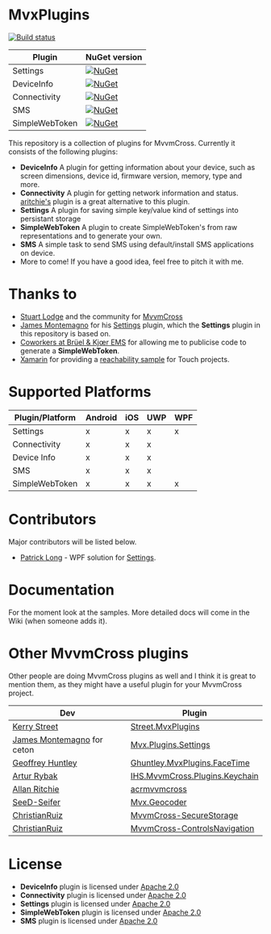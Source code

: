 ﻿MvxPlugins
==========

[![Build status](https://ci.appveyor.com/api/projects/status/p22bm2v0m41lgqni?svg=true)](https://ci.appveyor.com/project/Cheesebaron/cheesebaron-mvxplugins)

| Plugin          | NuGet version                                                                                                                                                              |
| --------------- | -------------------------------------------------------------------------------------------------------------------------------------------------------------------------- |
| Settings        | [![NuGet](https://img.shields.io/nuget/v/Cheesebaron.MvxPlugins.Settings.svg?maxAge=2592000)](https://www.nuget.org/packages/Cheesebaron.MvxPlugins.Settings/)             |
| DeviceInfo      | [![NuGet](https://img.shields.io/nuget/v/Cheesebaron.MvxPlugins.DeviceInfo.svg?maxAge=2592000)](https://www.nuget.org/packages/Cheesebaron.MvxPlugins.DeviceInfo/)         |
| Connectivity    | [![NuGet](https://img.shields.io/nuget/v/Cheesebaron.MvxPlugins.Connectivity.svg?maxAge=2592000)](https://www.nuget.org/packages/Cheesebaron.MvxPlugins.Connectivity/)     |
| SMS             | [![NuGet](https://img.shields.io/nuget/v/Cheesebaron.MvxPlugins.SMS.svg?maxAge=2592000)](https://www.nuget.org/packages/Cheesebaron.MvxPlugins.SMS/)                       |
| SimpleWebToken  | [![NuGet](https://img.shields.io/nuget/v/Cheesebaron.MvxPlugins.SimpleWebToken.svg?maxAge=2592000)](https://www.nuget.org/packages/Cheesebaron.MvxPlugins.SimpleWebToken/) |

This repository is a collection of plugins for MvvmCross. Currently it consists of the following plugins:

- **DeviceInfo** A plugin for getting information about your device, such as screen dimensions, device id, firmware version, memory, type and more.
- **Connectivity** A plugin for getting network information and status. [aritchie's](https://github.com/aritchie/acrmvvmcross/tree/master/Acr.MvvmCross.Plugins.Network) plugin is a great alternative to this plugin.
- **Settings** A plugin for saving simple key/value kind of settings into persistant storage
- **SimpleWebToken** A plugin to create SimpleWebToken's from raw representations and to generate your own.
- **SMS** A simple task to send SMS using default/install SMS applications on device.
- More to come! If you have a good idea, feel free to pitch it with me.

Thanks to
=========

- [Stuart Lodge][slodge] and the community for [MvvmCross][mvx]
- [James Montemagno][james] for his [Settings][ceton] plugin, which the **Settings** plugin in this repository is based on.
- [Coworkers at Brüel & Kjœr EMS](http://bksv.com) for allowing me to publicise code to generate a **SimpleWebToken**.
- [Xamarin][xam] for providing a [reachability sample][reach] for Touch projects.

Supported Platforms
===================

| Plugin/Platform | Android | iOS | UWP |  WPF |
|-----------------|---------|-----|-----|------|
| Settings        |   x     |  x  |  x  |   x  |
| Connectivity    |   x     |  x  |  x  |      |
| Device Info     |   x     |  x  |  x  |      |
| SMS             |   x     |  x  |  x  |      |
| SimpleWebToken  |   x     |  x  |  x  |   x  |

Contributors 
============
Major contributors will be listed below.

- [Patrick Long][munkii] - WPF solution for [Settings][settings].

Documentation
=============

For the moment look at the samples. More detailed docs will come in the Wiki (when someone adds it).

Other MvvmCross plugins
=======================

Other people are doing MvvmCross plugins as well and I think it is great to mention them, as they might have a useful plugin for your MvvmCross project.

| Dev                                 | Plugin                                      |
| ----------------------------------- | ------------------------------------------- |
| [Kerry Street][kstreet]             | [Street.MvxPlugins][streetmvx]              |
| [James Montemagno][james] for ceton | [Mvx.Plugins.Settings][ceton]               |
| [Geoffrey Huntley][ghuntley]        | [Ghuntley.MvxPlugins.FaceTime][facetime]    |
| [Artur Rybak][wedkarz]              | [IHS.MvvmCross.Plugins.Keychain][keychain]  |
| [Allan Ritchie][aritchie]           | [acrmvvmcross][acrmvvmcross]                |
| [SeeD-Seifer][SeeD-Seifer]          | [Mvx.Geocoder][geocoder]                    |
| [ChristianRuiz][ChristianRuiz]      | [MvvmCross-SecureStorage][secure-storage]   |
| [ChristianRuiz][ChristianRuiz]      | [MvvmCross-ControlsNavigation][controlsnav]   |


License
=======

- **DeviceInfo** plugin is licensed under [Apache 2.0][apache]
- **Connectivity** plugin is licensed under [Apache 2.0][apache]
- **Settings** plugin is licensed under [Apache 2.0][apache]
- **SimpleWebToken** plugin is licensed under [Apache 2.0][apache]
- **SMS** plugin is licensed under [Apache 2.0][apache]

[apache]: https://www.apache.org/licenses/LICENSE-2.0.html
[mit]: http://opensource.org/licenses/mit-license
[kstreet]: https://github.com/kstreet
[streetmvx]: https://github.com/kstreet/Street.MvxPlugins
[james]: https://github.com/jamesmontemagno
[ceton]: https://github.com/ceton/Mvx.Plugins.Settings
[ghuntley]: https://github.com/ghuntley
[facetime]: https://github.com/ghuntley/Ghuntley.MvxPlugins.FaceTime
[wedkarz]: https://github.com/wedkarz
[keychain]: https://github.com/wedkarz/IHS.MvvmCross.Plugins.Keychain
[aritchie]: https://github.com/aritchie
[acrmvvmcross]: https://github.com/aritchie/acrmvvmcross
[slodge]: https://github.com/slodge
[mvx]: https://github.com/slodge/MvvmCross
[wat]: https://github.com/WindowsAzure-Toolkits
[xam]: http://xamarin.com
[modern]: https://github.com/paulcbetts/ModernHttpClient
[paulb]: https://github.com/paulcbetts
[reach]: https://github.com/xamarin/monotouch-samples/blob/master/ReachabilitySample/reachability.cs
[SeeD-Seifer]: https://github.com/SeeD-Seifer
[geocoder]: https://github.com/SeeD-Seifer/Mvx.Geocoder
[secure-storage]: https://github.com/ChristianRuiz/MvvmCross-SecureStorage
[controlsnav]: https://github.com/ChristianRuiz/MvvmCross-ControlsNavigation
[ChristianRuiz]: https://github.com/ChristianRuiz
[marcos]: https://github.com/MarcosCobena
[fp]: https://github.com/Cheesebaron/Cheesebaron.MvxPlugins/tree/master/FormsPresenters
[settings]: https://github.com/Cheesebaron/Cheesebaron.MvxPlugins/tree/master/Settings
[munkii]: https://github.com/munkii
